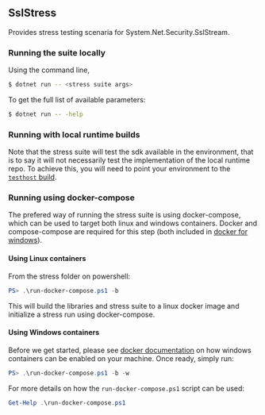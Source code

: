 ## SslStress

Provides stress testing scenaria for System.Net.Security.SslStream.

### Running the suite locally

Using the command line,

```bash
$ dotnet run -- <stress suite args>
```

To get the full list of available parameters:

```bash
$ dotnet run -- -help
```

### Running with local runtime builds

Note that the stress suite will test the sdk available in the environment,
that is to say it will not necessarily test the implementation of the local runtime repo.
To achieve this, you will need to point your environment to the [`testhost` build](https://github.com/dotnet/runtime/blob/master/docs/coreclr/building/testing-with-corefx.md).

### Running using docker-compose

The prefered way of running the stress suite is using docker-compose,
which can be used to target both linux and windows containers.
Docker and compose-compose are required for this step (both included in [docker for windows](https://docs.docker.com/docker-for-windows/)).

#### Using Linux containers

From the stress folder on powershell:

```powershell
PS> .\run-docker-compose.ps1 -b
```

This will build the libraries and stress suite to a linux docker image and initialize a stress run using docker-compose.

#### Using Windows containers

Before we get started, please see 
[docker documentation](https://docs.docker.com/docker-for-windows/#switch-between-windows-and-linux-containers) 
on how windows containers can be enabled on your machine.
Once ready, simply run:

```powershell
PS> .\run-docker-compose.ps1 -b -w
```

For more details on how the `run-docker-compose.ps1` script can be used:

```powershell
Get-Help .\run-docker-compose.ps1
```
